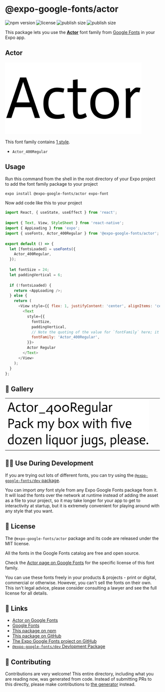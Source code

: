 # @expo-google-fonts/actor

![npm version](https://flat.badgen.net/npm/v/@expo-google-fonts/actor)
![license](https://flat.badgen.net/github/license/expo/google-fonts)
![publish size](https://flat.badgen.net/packagephobia/install/@expo-google-fonts/actor)
![publish size](https://flat.badgen.net/packagephobia/publish/@expo-google-fonts/actor)

This package lets you use the [**Actor**](https://fonts.google.com/specimen/Actor) font family from [Google Fonts](https://fonts.google.com/) in your Expo app.

## Actor

![Actor](./font-family.png)

This font family contains [1 style](#-gallery).

- `Actor_400Regular`

## Usage

Run this command from the shell in the root directory of your Expo project to add the font family package to your project
```sh
expo install @expo-google-fonts/actor expo-font
```

Now add code like this to your project
```js
import React, { useState, useEffect } from 'react';

import { Text, View, StyleSheet } from 'react-native';
import { AppLoading } from 'expo';
import { useFonts, Actor_400Regular } from '@expo-google-fonts/actor';

export default () => {
  let [fontsLoaded] = useFonts({
    Actor_400Regular,
  });

  let fontSize = 24;
  let paddingVertical = 6;

  if (!fontsLoaded) {
    return <AppLoading />;
  } else {
    return (
      <View style={{ flex: 1, justifyContent: 'center', alignItems: 'center' }}>
        <Text
          style={{
            fontSize,
            paddingVertical,
            // Note the quoting of the value for `fontFamily` here; it expects a string!
            fontFamily: 'Actor_400Regular',
          }}>
          Actor Regular
        </Text>
      </View>
    );
  }
};

```

## 🔡 Gallery


||||
|-|-|-|
|![Actor_400Regular](./Actor_400Regular.ttf.png)||||


## 👩‍💻 Use During Development

If you are trying out lots of different fonts, you can try using the [`@expo-google-fonts/dev` package](https://github.com/expo/google-fonts/tree/master/font-packages/dev#readme).

You can import *any* font style from any Expo Google Fonts package from it. It will load the fonts
over the network at runtime instead of adding the asset as a file to your project, so it may take longer
for your app to get to interactivity at startup, but it is extremely convenient
for playing around with any style that you want.

## 📖 License

The `@expo-google-fonts/actor` package and its code are released under the MIT license.

All the fonts in the Google Fonts catalog are free and open source.

Check the [Actor page on Google Fonts](https://fonts.google.com/specimen/Actor) for the specific license of this font family.

You can use these fonts freely in your products & projects - print or digital, commercial or otherwise. However, you can't sell the fonts on their own. This isn't legal advice, please consider consulting a lawyer and see the full license for all details.

## 🔗 Links

- [Actor on Google Fonts](https://fonts.google.com/specimen/Actor)
- [Google Fonts](https://fonts.google.com/)
- [This package on npm](https://www.npmjs.com/package/@expo-google-fonts/actor)
- [This package on GitHub](https://github.com/expo/google-fonts/tree/master/font-packages/actor)
- [The Expo Google Fonts project on GitHub](https://github.com/expo/google-fonts)
- [`@expo-google-fonts/dev` Devlopment Package](https://github.com/expo/google-fonts/tree/master/font-packages/dev)

## 🤝 Contributing

Contributions are very welcome! This entire directory, including what you are reading now, was generated from code. Instead of submitting PRs to this directly, please make contributions to [the generator](https://github.com/expo/google-fonts/tree/master/packages/generator) instead.
